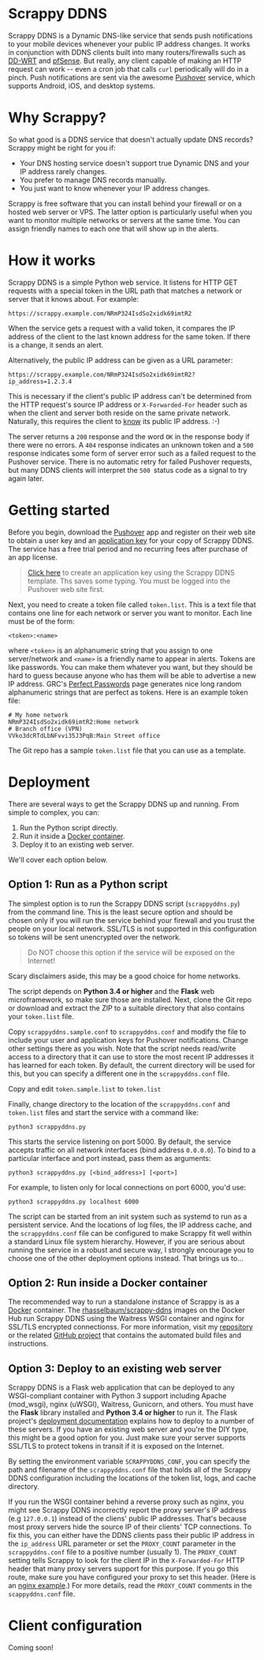 # Scrappy DDNS
Scrappy DDNS is a Dynamic DNS-like service that sends push notifications to your mobile devices whenever your public IP address changes. It works in conjunction with DDNS clients built into many routers/firewalls such as [DD-WRT](http://www.dd-wrt.com/site/index) and [pfSense](https://www.pfsense.org/). But really, any client capable of making an HTTP request can work -- even a cron job that calls `curl` periodically will do in a pinch. Push notifications are sent via the awesome [Pushover](https://pushover.net/) service, which supports Android, iOS, and desktop systems.

# Why Scrappy?
So what good is a DDNS service that doesn't actually update DNS records? Scrappy might be right for you if:

* Your DNS hosting service doesn't support true Dynamic DNS and your IP address rarely changes.
* You prefer to manage DNS records manually.
* You just want to know whenever your IP address changes.

Scrappy is free software that you can install behind your firewall or on a hosted web server or VPS. The latter option is particularly useful when you want to monitor multiple networks or servers at the same time. You can assign friendly names to each one that will show up in the alerts.

# How it works
Scrappy DDNS is a simple Python web service. It listens for HTTP GET requests with a special token in the URL path that matches a network or server that it knows about. For example:
```
https://scrappy.example.com/NRmP324IsdSo2xidk69imtR2
```
When the service gets a request with a valid token, it compares the IP address of the client to the last known address for the same token. If there is a change, it sends an alert.

Alternatively, the public IP address can be given as a URL parameter:
```
https://scrappy.example.com/NRmP324IsdSo2xidk69imtR2?ip_address=1.2.3.4
```
This is necessary if the client's public IP address can't be determined from the HTTP request's source IP address or `X-Forwarded-For` header such as when the client and server both reside on the same private network. Naturally, this requires the client to [know](http://tecadmin.net/5-commands-to-get-public-ip-using-linux-terminal/) its public IP address. :-)

The server returns a `200` response and the word `OK` in the response body if there were no errors. A `404` response indicates an unknown token and a `500` response indicates some form of server error such as a failed request to the Pushover service. There is no automatic retry for failed Pushover requests, but many DDNS clients will interpret the `500 `status code as a signal to try again later.

# Getting started
Before you begin, download the [Pushover](https://pushover.net) app and register on their web site to obtain a user key and an [application key](https://pushover.net/apps/clone/Scrappy_DDNS) for your copy of Scrappy DDNS. The service has a free trial period and no recurring fees after purchase of an app license.

> [Click here](https://pushover.net/apps/clone/Scrappy_DDNS) to create an application key using the Scrappy DDNS template. Ths saves some typing. You must be logged into the Pushover web site first.

Next, you need to create a token file called `token.list`. This is a text file that contains one line for each network or server you want to monitor. Each line must be of the form:
```
<token>:<name>
```
where `<token>` is an alphanumeric string that you assign to one server/network and `<name>` is a friendly name to appear in alerts. Tokens are like passwords. You can make them whatever you want, but they should be hard to guess because anyone who has them will be able to advertise a new IP address. GRC's [Perfect Passwords](https://www.grc.com/passwords.htm) page generates nice long random alphanumeric strings that are perfect as tokens. Here is an example token file:
```
# My home network
NRmP324IsdSo2xidk69imtR2:Home network
# Branch office (VPN)
VVko3dcRTdLbNFvvi35J3PqB:Main Street office
```
The Git repo has a sample `token.list` file that you can use as a template.

# Deployment
There are several ways to get the Scrappy DDNS up and running. From simple to complex, you can:

1. Run the Python script directly.
2. Run it inside a [Docker container](https://github.com/rhasselbaum/docker-scrappy-ddns).
3. Deploy it to an existing web server.

We'll cover each option below.

## Option 1: Run as a Python script

The simplest option is to run the Scrappy DDNS script (`scrappyddns.py`) from the command line. This is the least secure option and should be chosen only if you will run the service behind your firewall and you trust the people on your local network. SSL/TLS is not supported in this configuration so tokens will be sent unencrypted over the network.

> Do NOT choose this option if the service will be exposed on the Internet!

Scary disclaimers aside, this may be a good choice for home networks.

The script depends on **Python 3.4 or higher** and the **Flask** web microframework, so make sure those are installed. Next, clone the Git repo or download and extract the ZIP to a suitable directory that also contains your `token.list` file.

Copy `scrappyddns.sample.conf` to `scrappyddns.conf` and modify the file to include your user and application keys for Pushover notifications. Change other settings there as you wish. Note that the script needs read/write access to a directory that it can use to store the most recent IP addresses it has learned for each token. By default, the current directory will be used for this, but you can specify a different one in the `scrappyddns.conf` file.

Copy and edit `token.sample.list` to `token.list`

Finally, change directory to the location of the `scrappyddns.conf` and `token.list` files and start the service with a command like:
```
python3 scrappyddns.py
```
This starts the service listening on port 5000. By default, the service accepts traffic on all network interfaces (bind address `0.0.0.0`). To bind to a particular interface and port instead, pass them as arguments:
```
python3 scrappyddns.py [<bind_address>] [<port>]
```
For example, to listen only for local connections on port 6000, you'd use:
```
python3 scrappyddns.py localhost 6000
```
The script can be started from an init system such as systemd to run as a persistent service. And the locations of log files, the IP address cache, and the `scrappyddns.conf` file can be configured to make Scrappy fit well within a standard Linux file system hierarchy. However, if you are serious about running the service in a robust and secure way, I strongly encourage you to choose one of the other deployment options instead. That brings us to...

## Option 2: Run inside a Docker container

The recommended way to run a standalone instance of Scrappy is as a [Docker](https://www.docker.com) container. The [rhasselbaum/scrappy-ddns](https://registry.hub.docker.com/u/rhasselbaum/scrappy-ddns) images on the Docker Hub run Scrappy DDNS using the Waitress WSGI container and nginx for SSL/TLS encrypted connectionss. For more information, visit my [repository](https://registry.hub.docker.com/u/rhasselbaum/scrappy-ddns) or the related [GitHub project](https://github.com/rhasselbaum/docker-scrappy-ddns) that contains the automated build files and instructions.

## Option 3: Deploy to an existing web server

Scrappy DDNS is a Flask web application that can be deployed to any WSGI-compliant container with Python 3 support including Apache (mod_wsgi), nginx (uWSGI), Waitress, Gunicorn, and others. You must have the **Flask** library installed and **Python 3.4 or higher** to run it. The Flask project's [deployment documentation](http://flask.pocoo.org/docs/0.10/deploying/) explains how to deploy to a number of these servers. If you have an existing web server and you're the DIY type, this might be a good option for you. Just make sure your server supports SSL/TLS to protect tokens in transit if it is exposed on the Internet.

By setting the environment variable `SCRAPPYDDNS_CONF`, you can specify the path and filename of the `scrappyddns.conf` file that holds all of the Scrappy DDNS configuration including the locations of the token list, logs, and cache directory.

If you run the WSGI container behind a reverse proxy such as nginx, you might see Scrappy DDNS incorrectly report the proxy server's IP address (e.g `127.0.0.1`) instead of the cliens' public IP addresses. That's because most proxy servers hide the source IP of their clients' TCP connections. To fix this, you can either have the DDNS clients pass their public IP address in the `ip_address` URL parameter or set the `PROXY_COUNT` parameter in the `scrappyddns.conf` file to a positive number (usually 1). The `PROXY_COUNT` setting tells Scrappy to look for the client IP in the `X-Forwarded-For` HTTP header that many proxy servers support for this purpose. If you go this route, make sure you have configured your proxy to set this header. (Here is an [nginx example](https://github.com/rhasselbaum/docker-scrappy-ddns/blob/master/scrappyddns-site).) For more details, read the `PROXY_COUNT` comments in the `scappyddns.conf` file. 

# Client configuration

Coming soon!
